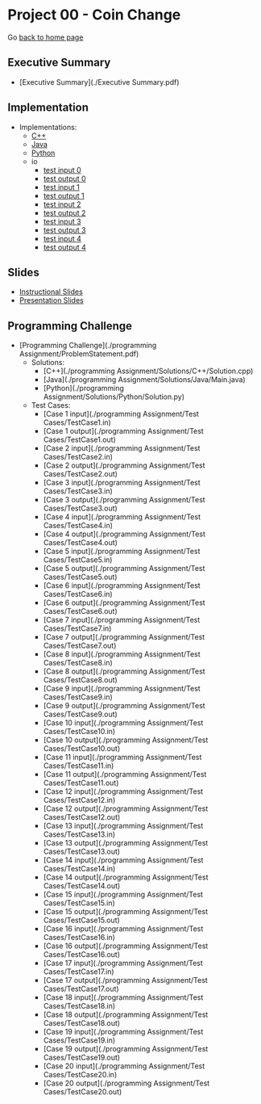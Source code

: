 Project 00 - Coin Change
===============================

Go [back to home page](../../index.html)


<a name="overview"></a>Executive Summary
---------------------------------------

- [Executive Summary](./Executive Summary.pdf)

<a name="overview"></a>Implementation
---------------------------------------

- Implementations:
    - [C++](./Implementations/C++/PST.cpp)
    - [Java](./Implementations/Java/PST.java)
    - [Python](./Implementations/Python/PST.py)
    - io
        - [test input 0](./Implementations/io/sample.in.0)
        - [test output 0](./Implementations/io/sample.out.0)
        - [test input 1](./Implementations/io/sample.in.1)
        - [test output 1](./Implementations/io/sample.out.1)
        - [test input 2](./Implementations/io/sample.in.2)
        - [test output 2](./Implementations/io/sample.out.2)
        - [test input 3](./Implementations/io/sample.in.3)
        - [test output 3](./Implementations/io/sample.out.3)
        - [test input 4](./Implementations/io/sample.in.4)
        - [test output 4](./Implementations/io/sample.out.4)

<a name="overview"></a>Slides
---------------------------------------

- [Instructional Slides](./Slides/persistentSegTrees.pptx)
- [Presentation Slides](./Slides/persistentSegTreesPresentation.pptx)


<a name="overview"></a>Programming Challenge
---------------------------------------

- [Programming Challenge](./programming Assignment/ProblemStatement.pdf)
    - Solutions:
        - [C++](./programming Assignment/Solutions/C++/Solution.cpp)
        - [Java](./programming Assignment/Solutions/Java/Main.java)
        - [Python](./programming Assignment/Solutions/Python/Solution.py)
    - Test Cases:
        - [Case 1 input](./programming Assignment/Test Cases/TestCase1.in)
        - [Case 1 output](./programming Assignment/Test Cases/TestCase1.out)
        - [Case 2 input](./programming Assignment/Test Cases/TestCase2.in)
        - [Case 2 output](./programming Assignment/Test Cases/TestCase2.out)
        - [Case 3 input](./programming Assignment/Test Cases/TestCase3.in)
        - [Case 3 output](./programming Assignment/Test Cases/TestCase3.out)
        - [Case 4 input](./programming Assignment/Test Cases/TestCase4.in)
        - [Case 4 output](./programming Assignment/Test Cases/TestCase4.out)
        - [Case 5 input](./programming Assignment/Test Cases/TestCase5.in)
        - [Case 5 output](./programming Assignment/Test Cases/TestCase5.out)
        - [Case 6 input](./programming Assignment/Test Cases/TestCase6.in)
        - [Case 6 output](./programming Assignment/Test Cases/TestCase6.out)
        - [Case 7 input](./programming Assignment/Test Cases/TestCase7.in)
        - [Case 7 output](./programming Assignment/Test Cases/TestCase7.out)
        - [Case 8 input](./programming Assignment/Test Cases/TestCase8.in)
        - [Case 8 output](./programming Assignment/Test Cases/TestCase8.out)
        - [Case 9 input](./programming Assignment/Test Cases/TestCase9.in)
        - [Case 9 output](./programming Assignment/Test Cases/TestCase9.out)
        - [Case 10 input](./programming Assignment/Test Cases/TestCase10.in)
        - [Case 10 output](./programming Assignment/Test Cases/TestCase10.out)
        - [Case 11 input](./programming Assignment/Test Cases/TestCase11.in)
        - [Case 11 output](./programming Assignment/Test Cases/TestCase11.out)
        - [Case 12 input](./programming Assignment/Test Cases/TestCase12.in)
        - [Case 12 output](./programming Assignment/Test Cases/TestCase12.out)
        - [Case 13 input](./programming Assignment/Test Cases/TestCase13.in)
        - [Case 13 output](./programming Assignment/Test Cases/TestCase13.out)
        - [Case 14 input](./programming Assignment/Test Cases/TestCase14.in)
        - [Case 14 output](./programming Assignment/Test Cases/TestCase14.out)
        - [Case 15 input](./programming Assignment/Test Cases/TestCase15.in)
        - [Case 15 output](./programming Assignment/Test Cases/TestCase15.out)
        - [Case 16 input](./programming Assignment/Test Cases/TestCase16.in)
        - [Case 16 output](./programming Assignment/Test Cases/TestCase16.out)
        - [Case 17 input](./programming Assignment/Test Cases/TestCase17.in)
        - [Case 17 output](./programming Assignment/Test Cases/TestCase17.out)
        - [Case 18 input](./programming Assignment/Test Cases/TestCase18.in)
        - [Case 18 output](./programming Assignment/Test Cases/TestCase18.out)
        - [Case 19 input](./programming Assignment/Test Cases/TestCase19.in)
        - [Case 19 output](./programming Assignment/Test Cases/TestCase19.out)
        - [Case 20 input](./programming Assignment/Test Cases/TestCase20.in)
        - [Case 20 output](./programming Assignment/Test Cases/TestCase20.out)